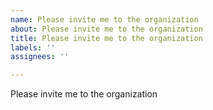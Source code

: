 ```yaml
---
name: Please invite me to the organization
about: Please invite me to the organization
title: Please invite me to the organization
labels: ''
assignees: ''

---
```


Please invite me to the organization
